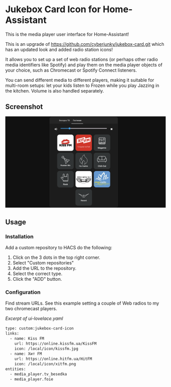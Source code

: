 # Jukebox Card Icon for Home-Assistant

This is the media player user interface for Home-Assistant!

This is an upgrade of https://github.com/cyberjunky/jukebox-card.git which has an updated look and added radio station icons!

It allows you to set up a set of web radio stations (or perhaps other radio media identifiers like Spotify) and play them on the media player objects of your choice, such as Chromecast or Spotify Connect listeners.

You can send different media to different players, making it suitable for multi-room setups: let your kids listen to Frozen while you play Jazzing in the kitchen. Volume is also handled separately.

## Screenshot
![Screenshot](screenshot.png)



## Usage

### Installation
Add a custom repository to HACS do the following:
1. Click on the 3 dots in the top right corner.
2. Select "Custom repositories"
3. Add the URL to the repository.
4. Select the correct type.
5. Click the "ADD" button.


### Configuration
Find stream URLs.
See this example setting a couple of Web radios to my two chromecast players.

*Excerpt of ui-lovelace.yaml*
```
type: custom:jukebox-card-icon
links:
  - name: Kiss FM
    url: https://online.kissfm.ua/KissFM
    icon: /local/icon/kissfm.jpg
  - name: Хит FM
    url: https://online.hitfm.ua/HitFM
    icon: /local/icon/xitfm.png
entities:
  - media_player.tv_besedka
  - media_player.foie
```

